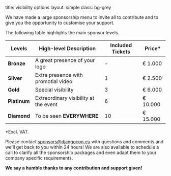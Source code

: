 title: visibility options
layout: simple
class: bg-grey

We have made a large sponsorship menu to invite all to contribute and to give you the opportunity to customise your support.

The following table highlights the main sponsor levels.

| Levels | High-level Description | Included Tickets | Price* |
| ---- | ----- | ----- | ----- |
| **Bronze** | A great presence of your logo | - | € 1.000 |
| **Silver** | Extra presence with promotial video | 1 | € 2.500 |
| **Gold** | Special visibility | 3 |  € 6.000 |
| **Platinum** | Extraordinary visibility at the event | 6 |  € 10.000 |
| **Diamond** | To be seen **EVERYWHERE** | 10 | € 15.000 |

*Excl. VAT.

Please contact [sponsors@djangocon.eu](mailto:sponsors@djangocon.eu) with questions and comments and we'll get back to you within 24 hours! We are also available to schedule a call to clarify all the sponsorship packages and even adapt them to your company specific requirements.

**We say a humble thanks to any contribution and support given!**
